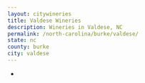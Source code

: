 ```yaml
---
layout: citywineries
title: Valdese Wineries
description: Wineries in Valdese, NC
permalink: /north-carolina/burke/valdese/
state: nc
county: burke
city: valdese
---
```

-

